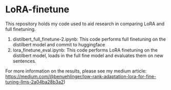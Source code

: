 # LoRA-finetune
This repository holds my code used to aid research in comparing LoRA and full finetuning.

1. distilbert_full_finetune-2.ipynb: This code performs full finetuning on the distilbert model and commit to huggingface
3. lora_finetune_eval.ipynb: This code performs LoRA finetuning on the distilbert model, loads in the full fine model and evaluates them on new sentences. 

For more information on the results, please see my medium article: https://medium.com/@benuehlinger/low-rank-adaptation-lora-for-fine-tuning-llms-2a04ba28b3a2)
